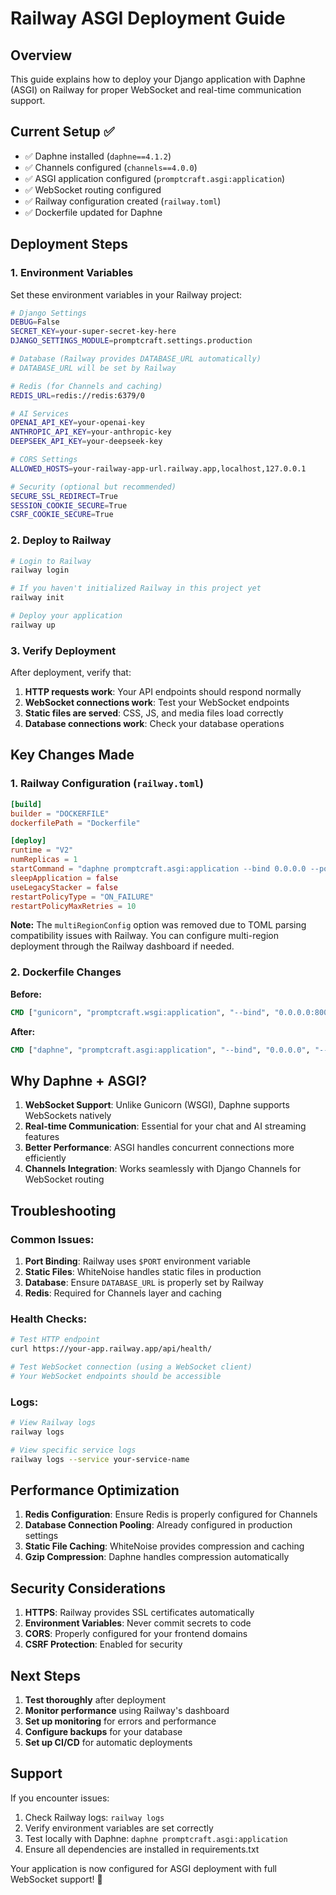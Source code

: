 # Railway ASGI Deployment Guide

## Overview
This guide explains how to deploy your Django application with Daphne (ASGI) on Railway for proper WebSocket and real-time communication support.

## Current Setup ✅
- ✅ Daphne installed (`daphne==4.1.2`)
- ✅ Channels configured (`channels==4.0.0`)
- ✅ ASGI application configured (`promptcraft.asgi:application`)
- ✅ WebSocket routing configured
- ✅ Railway configuration created (`railway.toml`)
- ✅ Dockerfile updated for Daphne

## Deployment Steps

### 1. Environment Variables
Set these environment variables in your Railway project:

```bash
# Django Settings
DEBUG=False
SECRET_KEY=your-super-secret-key-here
DJANGO_SETTINGS_MODULE=promptcraft.settings.production

# Database (Railway provides DATABASE_URL automatically)
# DATABASE_URL will be set by Railway

# Redis (for Channels and caching)
REDIS_URL=redis://redis:6379/0

# AI Services
OPENAI_API_KEY=your-openai-key
ANTHROPIC_API_KEY=your-anthropic-key
DEEPSEEK_API_KEY=your-deepseek-key

# CORS Settings
ALLOWED_HOSTS=your-railway-app-url.railway.app,localhost,127.0.0.1

# Security (optional but recommended)
SECURE_SSL_REDIRECT=True
SESSION_COOKIE_SECURE=True
CSRF_COOKIE_SECURE=True
```

### 2. Deploy to Railway

```bash
# Login to Railway
railway login

# If you haven't initialized Railway in this project yet
railway init

# Deploy your application
railway up
```

### 3. Verify Deployment

After deployment, verify that:

1. **HTTP requests work**: Your API endpoints should respond normally
2. **WebSocket connections work**: Test your WebSocket endpoints
3. **Static files are served**: CSS, JS, and media files load correctly
4. **Database connections work**: Check your database operations

## Key Changes Made

### 1. Railway Configuration (`railway.toml`)
```toml
[build]
builder = "DOCKERFILE"
dockerfilePath = "Dockerfile"

[deploy]
runtime = "V2"
numReplicas = 1
startCommand = "daphne promptcraft.asgi:application --bind 0.0.0.0 --port $PORT"
sleepApplication = false
useLegacyStacker = false
restartPolicyType = "ON_FAILURE"
restartPolicyMaxRetries = 10
```

**Note:** The `multiRegionConfig` option was removed due to TOML parsing compatibility issues with Railway. You can configure multi-region deployment through the Railway dashboard if needed.

### 2. Dockerfile Changes
**Before:**
```dockerfile
CMD ["gunicorn", "promptcraft.wsgi:application", "--bind", "0.0.0.0:8000"]
```

**After:**
```dockerfile
CMD ["daphne", "promptcraft.asgi:application", "--bind", "0.0.0.0", "--port", "8000"]
```

## Why Daphne + ASGI?

1. **WebSocket Support**: Unlike Gunicorn (WSGI), Daphne supports WebSockets natively
2. **Real-time Communication**: Essential for your chat and AI streaming features
3. **Better Performance**: ASGI handles concurrent connections more efficiently
4. **Channels Integration**: Works seamlessly with Django Channels for WebSocket routing

## Troubleshooting

### Common Issues:

1. **Port Binding**: Railway uses `$PORT` environment variable
2. **Static Files**: WhiteNoise handles static files in production
3. **Database**: Ensure `DATABASE_URL` is properly set by Railway
4. **Redis**: Required for Channels layer and caching

### Health Checks:
```bash
# Test HTTP endpoint
curl https://your-app.railway.app/api/health/

# Test WebSocket connection (using a WebSocket client)
# Your WebSocket endpoints should be accessible
```

### Logs:
```bash
# View Railway logs
railway logs

# View specific service logs
railway logs --service your-service-name
```

## Performance Optimization

1. **Redis Configuration**: Ensure Redis is properly configured for Channels
2. **Database Connection Pooling**: Already configured in production settings
3. **Static File Caching**: WhiteNoise provides compression and caching
4. **Gzip Compression**: Daphne handles compression automatically

## Security Considerations

1. **HTTPS**: Railway provides SSL certificates automatically
2. **Environment Variables**: Never commit secrets to code
3. **CORS**: Properly configured for your frontend domains
4. **CSRF Protection**: Enabled for security

## Next Steps

1. **Test thoroughly** after deployment
2. **Monitor performance** using Railway's dashboard
3. **Set up monitoring** for errors and performance
4. **Configure backups** for your database
5. **Set up CI/CD** for automatic deployments

## Support

If you encounter issues:
1. Check Railway logs: `railway logs`
2. Verify environment variables are set correctly
3. Test locally with Daphne: `daphne promptcraft.asgi:application`
4. Ensure all dependencies are installed in requirements.txt

Your application is now configured for ASGI deployment with full WebSocket support! 🚀